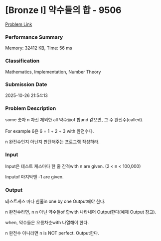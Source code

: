 <!-- Official English translation (US) — human-reviewed -->
<!-- Original: README.md -->
<!-- Translation generated: 2025-10-26 16:46:49 UTC -->

# [Bronze I] 약수들의 합 - 9506 

[Problem Link](https://www.acmicpc.net/problem/9506) 

### Performance Summary

Memory: 32412 KB, Time: 56 ms

### Classification

Mathematics, Implementation, Number Theory

### Submission Date

2025-10-26 21:54:13

### Problem Description

<p>some 숫자 n 자신 제외한 all 약수들of 합and 같으면, <span style="line-height:1.6em">그 수 완전수(called). </span></p>

<p>For example 6은 6 = 1 + 2 + 3 with 완전수다.</p>

<p>n 완전수인지 아닌지 판단해주는 프로그램 작성하라.</p>

### Input 

 <p>Input은 테스트 케스마다 한 줄 간격with n are given. (2 < n < 100,000)</p>

<p>Inputof 마지막엔 -1 are given.</p>

### Output 

 <p>테스트케스 마다 한줄in one by one Output해야 한다.</p>

<p>n 완전수라면, n n 아닌 약수들of 합with 나타내어 Output한다(예제 Output 참고).</p>

<p>when, 약수들은 오름차순with 나열해야 한다.</p>

<p>n 완전수 아니라면 n is NOT perfect.  Output한다.</p>

